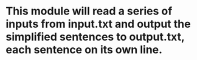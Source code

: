 # This module will read a series of inputs from input.txt and output the simplified sentences to output.txt, each sentence on its own line. 